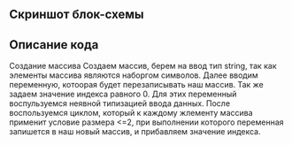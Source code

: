 ## Скриншот блок-схемы

## Описание кода
 Создание массива Создаем массив, берем на ввод тип string, так как элементы массива являются наборгом символов.
 Далее вводим переменную, котоорая будет перезаписывать наш массив. Так же задаем значение индекса равного 0. Для этих переменный воспульзуемся неявной типизацией ввода данных. 
 После воспользуемся циклом, который к каждому жлементу массива применит условие размера <=2, при выполнении которого переменная запишется в наш новый массив, и прибавляем значение индекса.